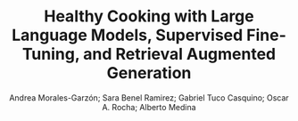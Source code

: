 ---
paperId: 25
author: Andrea Morales-Garzón; Sara Benel Ramirez; Gabriel Tuco Casquino; Oscar A. Rocha; Alberto Medina
publicationauthor: Morales-Garzón, A. et al.
title: Healthy Cooking with Large Language Models, Supervised Fine-Tuning, and Retrieval Augmented Generation
pdf: Andrea_Morales-Garzon.pdf
poster: --
alt: --
type: Poster
topic: NLP Applications
subtopic: Resources and Evaluation
link: https://doi.org/10.52591/lxai2024062112
conference: naacl
year: 2024
tags: naacl-2024-np
location: Mexico City, Mexico
---
